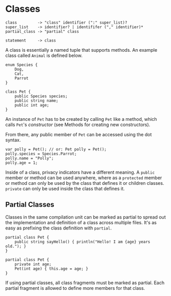 # Classes

	class         -> "class" identifier (":" super_list)?
	super_list    -> identifier? | identififer ("," identifier)*
	partial_class -> "partial" class

	statement     -> class 

A class is essentially a named tuple that supports methods. An example class called `Animal` is defined below.

    enum Species {
        Dog,
        Cat,
        Parrot
    }

    class Pet {
        public Species species;
        public string name;
        public int age;
    }

An instance of `Pet` has to be created by calling `Pet` like a method, which calls `Pet`'s _constructor_ (see Methods for creating new constructors).

From there, any public member of `Pet` can be accessed using the dot syntax.

    var polly = Pet(); // or: Pet polly = Pet();
    polly.species = Species.Parrot;
    polly.name = "Polly";
    polly.age = 1;

Inside of a class, privacy indicators have a different meaning. A `public` member or method can be used anywhere, where as a `protected` member or method can only be used by the class that defines it or children classes. `private` can only be used inside the class that defines it.

## Partial Classes

Classes in the same compilation unit can be marked as partial to spread out the implementation and definition of a class across multiple files. It's as easy as prefixing the class definition with `partial`.

    partial class Pet {
        public string sayHello() { println("Hello! I am {age} years old."); }
    }

    partial class Pet {
        private int age;
        Pet(int age) { this.age = age; }
    }

If using partial classes, all class fragments must be marked as partial. Each partial fragment is allowed to define more members for that class.
